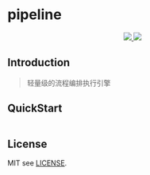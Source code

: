 # pipeline


<p align="center">
  <a href="https://github.com/ken-xue/pipeline/blob/master/LICENSE">
    <img src="https://img.shields.io/static/v1?label=license&message=Apache 2.0&color=green">
  </a>
  <a href="https://github.com/ken-xue/pipeline/blob/master/LICENSE">
    <img src="https://img.shields.io/static/v1?label=JDK&message=1.8&color=red">
  </a>
</p>

## Introduction

> 轻量级的流程编排执行引擎

## QuickStart

```java

```
## License

MIT see [LICENSE](./LICENSE).